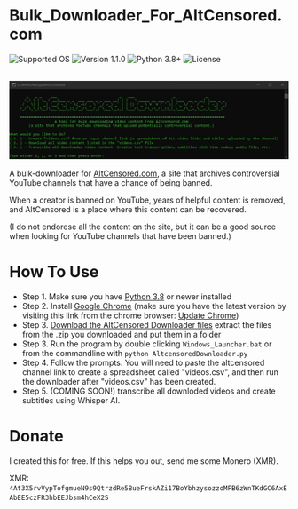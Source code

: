 # Bulk_Downloader_For_AltCensored.com
![Supported OS](https://img.shields.io/badge/Supported%20OS-Windows-blueviolet.svg)
![Version 1.1.0](https://img.shields.io/badge/Version-1.0.0-blue.svg)
![Python 3.8+](https://img.shields.io/badge/Python-3.8+-brightgreen.svg)
![License](https://img.shields.io/badge/License-MIT-yellow.svg)

<p align="center">
  <br><img src="Example.jpg" alt="AltCensored.com Bulk Video Downloader"><br>
</p>

A bulk-downloader for [AltCensored.com](https://altcensored.com/), a site that archives controversial YouTube channels that have a chance of being banned. 

When a creator is banned on YouTube, years of helpful content is removed, and AltCensored is a place where this content can be recovered.

(I do not endorese all the content on the site, but it can be a good source when looking for YouTube channels that have been banned.)

# How To Use

* Step 1. Make sure you have [Python 3.8](https://www.python.org/downloads/) or newer installed
* Step 2. Install [Google Chrome](https://www.google.com/chrome/) (make sure you have the latest version by visiting this link from the chrome browser: [Update Chrome](chrome://settings/help))
* Step 3. [Download the AltCensored Downloader files](https://github.com/lukeprofits/Bulk_Downloader_For_AltCensored.com/archive/refs/heads/main.zip) extract the files from the .zip you downloaded and put them in a folder
* Step 3. Run the program by double clicking `Windows_Launcher.bat` or from the commandline with `python AltcensoredDownloader.py`
* Step 4. Follow the prompts. You will need to paste the altcensored channel link to create a spreadsheet called "videos.csv", and then run the downloader after "videos.csv" has been created.
* Step 5. (COMING SOON!) transcribe all downloded videos and create subtitles using Whisper AI.

# Donate
I created this for free. If this helps you out, send me some Monero (XMR). 

XMR: `4At3X5rvVypTofgmueN9s9QtrzdRe5BueFrskAZi17BoYbhzysozzoMFB6zWnTKdGC6AxEAbEE5czFR3hbEEJbsm4hCeX2S`
